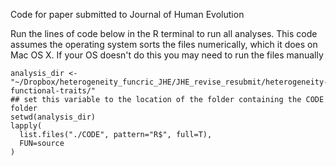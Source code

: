 Code for paper submitted to Journal of Human Evolution

Run the lines of code below in the R terminal to run all analyses. This code assumes the operating system sorts the files numerically, which it does on Mac OS X. If your OS doesn't do this you may need to run the files manually

```
analysis_dir <- "~/Dropbox/heterogeneity_funcric_JHE/JHE_revise_resubmit/heterogeneity-functional-traits/"
## set this variable to the location of the folder containing the CODE folder
setwd(analysis_dir)
lapply(
  list.files("./CODE", pattern="R$", full=T),
  FUN=source
)
```
